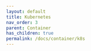 ```yaml
---
layout: default
title: Kubernetes
nav_order: 3
parent: Container
has_children: true
permalink: /docs/container/k8s
---
```


